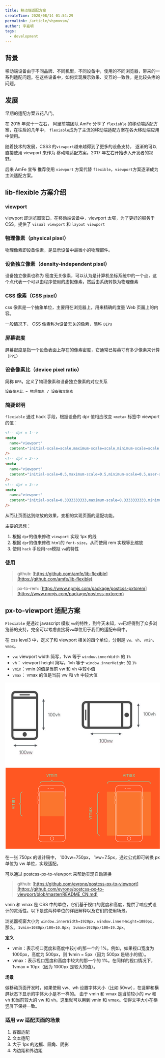 ```yaml
---
title: 移动端适配方案
createTime: 2020/08/14 01:54:29
permalink: /article/vhpmovsm/
author: 李嘉明
tags:
  - development
---
```


## 背景

移动端设备由于不同品牌、不同机型，不同设备中，使用的不同浏览器，带来的一系列适配问题。在这些设备中，如何实现展示效果、交互的一致性，是比较头疼的问题。

## 发展

早期的适配方案五花八门。

在 2015 年双十一左右， 阿里前端团队 AmFe 分享了 `flexiable` 的移动端适配方案，在往后的几年中， `flexiable`成为了主流的移动端适配方案在各大移动端应用中使用。

随着技术的发展，CSS3 的`viewport`越来越得到了更多的设备支持， 逐渐的可以直接使用 viewport 来作为 移动端适配方案，2017 年左右开始步入开发者的视野。

后来 AmFe 宣布 推荐使用 `viewport` 方案代替 `flexible`，`viewport`方案逐渐成为主流适配方案。

## lib-flexible 方案介绍

### viewport

viewport 即浏览器窗口，在移动端设备中，viewport 太窄，为了更好的服务于 CSS，提供了 `visual viewport` 和 `layout viewport`

### 物理像素（physical pixel）

物理像素即设备像素，是显示设备中最微小的物理部件。

### 设备独立像素（density-independent pixel）

设备独立像素也称为 密度无关像素，可以认为是计算机坐标系统中的一个点，这个点代表一个可以由程序使用的虚拟像素，然后由系统转换为物理像素

### CSS 像素（CSS pixel）

css 像素是一个抽象单位，主要用在浏览器上，用来精确的度量 Web 页面上的内容。

一般情况下， CSS 像素称为设备无关的像素，简称 `DIPs`

### 屏幕密度

屏幕密度是指一个设备表面上存在的像素密度，它通常已每英寸有多少像素来计算（`PPI`）

### 设备像素比（device pixel ratio）

简称 `DPR`，定义了物理像素和设备独立像素的对应关系

```html
设备像素比 = 物理像素 / 设备独立像素
```

### 简要说明

`flexiable` 通过 hack 手段，根据设备的 dpr 值相应改变 `<meta>` 标签中 viewport 的值：

```html
<!-- dpr = 1-->
<meta
  name="viewport"
  content="initial-scale=scale,maximum-scale=scale,minimum-scale=scale,user-scalable=no"
/>
<!-- dpr = 2-->
<meta
  name="viewport"
  content="initial-scale=0.5,maximum-scale=0.5,minimum-scale=0.5,user-scalable=no"
/>
<!-- dpr = 3-->
<meta
  name="viewport"
  content="initial-scale=0.3333333333,maximum-scale=0.3333333333,minimum-scale=0.3333333333,user-scalable=no"
/>
```

从而让页面达到缩放的效果，变相的实现页面的适配功能。

主要的思想：

1. 根据 `dpr`的值来修改 `viewport` 实现 1px 的线
2. 根据 `dpr`的值来修改 `html`的 `font-size`，从而使用 rem 实现等比缩放
3. 使用 `hack` 手段用`rem`模拟 `vw`的特性

### 使用

> github: [https://github.com/amfe/lib-flexible](https://github.com/amfe/lib-flexible)

> px-to-rem: [https://www.npmjs.com/package/postcss-pxtorem](https://www.npmjs.com/package/postcss-pxtorem)

## px-to-viewport 适配方案

`Flexiable` 是通过 javascript 模拟 `vw`的特性，到今天未知，`vw`已经得到了众多浏览器的支持，完全可以考虑直接将`vw`单位用于我们的适配布局中。

在 css level3 中，定义了和 viewport 相关的四个单位，分别是 `vw`、`vh`、`vmin`、`vmax`。

- `vw`: viewport width 简写，1vw 等于 `window.innerWidth` 的 `1%`
- `vh`： viewport height 简写，1vh 等于 `window.innerHeight` 的 `1%`
- `vmin`：vmin 的值是当前 vw 和 vh 中较小值
- `vmax`： vmax 的值是当前 vw 和 vh 中较大值

![viewport](/images/viewport.png)

在一张 750px 的设计稿中， 100vw=750px， 1vw=7.5px，通过公式即可转换 px 单位为 vw 单位，实现适配。

可以通过 postcss-px-to-viewport 来帮助实现自动转换

> github: [https://github.com/evrone/postcss-px-to-viewport](https://github.com/evrone/postcss-px-to-viewport/blob/master/README_CN.md)

vmin 和 vmax 是 CSS 中的单位，它们基于视口的宽度和高度，提供了响应式设计的灵活性。以下是这两种单位的详细解释以及它们的使用场景。

浏览器视窗大小为 `window.innerWidth=1920px，window.innerHeight=1080px`，那么，`1vmin=1080px/100=10.8px; 1vmax=1920px/100=19.2px`。

**定义**
- vmin：表示视口宽度和高度中较小的那一个的 1%。例如，如果视口宽度为 1000px，高度为 500px，则 1vmin = 5px（因为 500px 是较小的值）。
- vmax：表示视口宽度和高度中较大的那一个的 1%。在同样的视口情况下，1vmax = 10px（因为 1000px 是较大的值）。


**场景**

做移动页面开发时，如果使用 vw、wh 设置字体大小（比如 50vw），在竖屏和横屏状态下显示的字体大小是不一样的。
由于 vmin 和 vmax 是当前较小的 vw 和 vh 和当前较大的 vw 和 vh。这里就可以用到 vmin 和 vmax。使得文字大小在横竖屏下保持一致。

### 适用 vw 适配页面的场景

1. 容器适配
2. 文本适配
3. 大于 1px 的边框、圆角、阴影
4. 内边距和外边距
